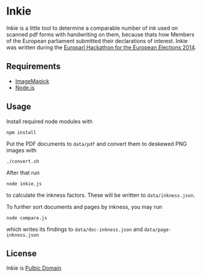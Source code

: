 # Inkie

Inkie is a little tool to determine a comparable number of ink used on scanned pdf forms with handwriting on them, because thats how Members of the European parliament submitted their declarations of interest. Inkie was written during the [Europarl Hackathon for the European Elections 2014](http://europarl.me/). 

## Requirements

* [ImageMagick](http://imagemagick.org)
* [Node.js](http://nodejs.org)

## Usage

Install required node modules with

````
npm install
````

Put the PDF documents to `data/pdf` and convert them to deskewed PNG images with 

````
./convert.sh
````

After that run

````
node inkie.js
````

to calculate the inkness factors. These will be written to `data/inkness.json`.

To further sort documents and pages by inkness, you may run

````
node compare.js
````

which writes its findings to `data/doc-inkness.json` and `data/page-inkness.json`

## License

Inkie is [Pulbic Domain](http://unlicense.org/UNLICENSE)
